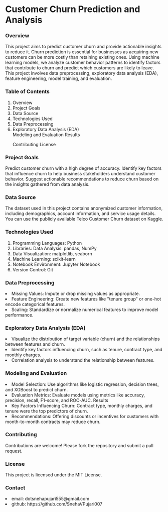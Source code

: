 # Customer Churn Prediction and Analysis

<h3>Overview</h3>
<p>This project aims to predict customer churn and provide actionable insights to reduce it. Churn prediction is essential for businesses as acquiring new customers can be more costly than retaining existing ones. Using machine learning models, we analyze customer behavior patterns to identify factors that contribute to churn and predict which customers are likely to leave. This project involves data preprocessing, exploratory data analysis (EDA), feature engineering, model training, and evaluation. </p>

<h3>Table of Contents </h3>
<ol type = "1">
<li>Overview </li>
<li>Project Goals </li>
<li>Data Source </li>
<li> Technologies Used </li>

<li>Data Preprocessing </li>
<li>Exploratory Data Analysis (EDA) </li>
Modeling and Evaluation
Results

Contributing
License
</ol>
<h3>Project Goals </h3>
<p>Predict customer churn with a high degree of accuracy.
Identify key factors that influence churn to help business stakeholders understand customer behavior.
Suggest actionable recommendations to reduce churn based on the insights gathered from data analysis. </p>
<h3>Data Source </h3>
<p>The dataset used in this project contains anonymized customer information, including demographics, account information, and service usage details. You can use the publicly available Telco Customer Churn dataset on Kaggle.
</p>

<h3>Technologies Used </h3>
<ol type = "1">
<li>Programming Languages: Python </li>
<li>Libraries:
Data Analysis: pandas, NumPy </li>
<li>Data Visualization: matplotlib, seaborn </li>
<li>Machine Learning: scikit-learn </li>
<li>Notebook Environment: Jupyter Notebook  </li>
<li>Version Control: Git </li>

</ol>

<h3>Data Preprocessing </h3>
<li>Missing Values: Impute or drop missing values as appropriate. </li>
<li>Feature Engineering: Create new features like "tenure group" or one-hot encode categorical features. </li>
<li>Scaling: Standardize or normalize numerical features to improve model performance. </li>
<h3>Exploratory Data Analysis (EDA) </h3>
<li>Visualize the distribution of target variable (churn) and the relationships between features and churn. </li>
<li>Identify key factors influencing churn, such as tenure, contract type, and monthly charges. </li>
<li>Correlation analysis to understand the relationship between features. </li>
<h3>Modeling and Evaluation </h3>
<li>Model Selection: Use algorithms like logistic regression, decision trees, and XGBoost to predict churn.</li>

<li>Evaluation Metrics: Evaluate models using metrics like accuracy, precision, recall, F1-score, and ROC-AUC.
Results </li>

<li>Key Factors Influencing Churn: Contract type, monthly charges, and tenure were the top predictors of churn.</li>
<li>Recommendations: Offering discounts or incentives for customers with month-to-month contracts may reduce churn.
</li>
<h3>Contributing </h3>
<p>Contributions are welcome! Please fork the repository and submit a pull request.</p>

<h3>License </h3>
<p>This project is licensed under the MIT License.
</p>

<h3> Contact </h3>

<li> email: dotsnehapujari555@gmail.com </li>
<li> github: https://github.com/SnehaVPujari007 </li>





